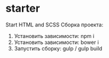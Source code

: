 # starter
Start HTML and SCSS
Сборка проекта:

1) Установить зависимости: npm i
2) Установить зависимости: bower i
3) Запустить сборку: gulp / gulp build
